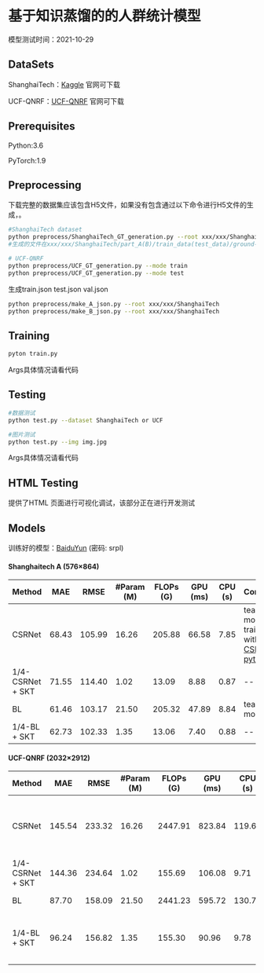 # 基于知识蒸馏的的人群统计模型

模型测试时间：2021-10-29

## DataSets

ShanghaiTech：[Kaggle](https://www.kaggle.com/) 官网可下载

UCF-QNRF：[UCF-QNRF](https://www.crcv.ucf.edu/research/data-sets/ucf-qnrf/) 官网可下载

## Prerequisites

Python:3.6

PyTorch:1.9

## Preprocessing

下载完整的数据集应该包含H5文件，如果没有包含通过以下命令进行H5文件的生成，。

```bash
#ShanghaiTech dataset
python preprocess/ShanghaiTech_GT_generation.py --root xxx/xxx/ShanghaiTech
#生成的文件在xxx/xxx/ShanghaiTech/part_A(B)/train_data(test_data)/ground-truth-h5/下

# UCF-QNRF
python preprocess/UCF_GT_generation.py --mode train
python preprocess/UCF_GT_generation.py --mode test
```

生成train.json test.json val.json

```bash
python preprocess/make_A_json.py --root xxx/xxx/ShanghaiTech
python preprocess/make_B_json.py --root xxx/xxx/ShanghaiTech
```

## Training

```bash
pyton train.py
```

Args具体情况请看代码

## Testing

```bash
#数据测试
python test.py --dataset ShanghaiTech or UCF

#图片测试
python test.py --img img.jpg
```

Args具体情况请看代码

## HTML Testing

提供了HTML 页面进行可视化调试，该部分正在进行开发测试

## Models

训练好的模型：[BaiduYun](https://pan.baidu.com/s/10_SLXF_FID9huRbzMHFT4A) (密码: srpl)

#### Shanghaitech A (576×864)
| Method           | MAE   | RMSE   | #Param (M) | FLOPs (G) | GPU (ms) | CPU (s) | Comment                                                      |
| ---------------- | ----- | ------ | ---------- | --------- | -------- | ------- | ------------------------------------------------------------ |
| CSRNet           | 68.43 | 105.99 | 16.26      | 205.88    | 66.58    | 7.85    | teacher model, trained with [CSRNet-pytorch](https://github.com/leeyeehoo/CSRNet-pytorch) |
| 1/4-CSRNet + SKT | 71.55 | 114.40 | 1.02       | 13.09     | 8.88     | 0.87    | --                                                           |
| BL               | 61.46 | 103.17 | 21.50      | 205.32    | 47.89    | 8.84    | teacher model                                                |
| 1/4-BL + SKT     | 62.73 | 102.33 | 1.35       | 13.06     | 7.40     | 0.88    | --                                                           |

#### UCF-QNRF (2032×2912)
| Method           | MAE    | RMSE   | #Param (M) | FLOPs (G) | GPU (ms) | CPU (s) | Comment                                                      |
| ---------------- | ------ | ------ | ---------- | --------- | -------- | ------- | ------------------------------------------------------------ |
| CSRNet           | 145.54 | 233.32 | 16.26      | 2447.91   | 823.84   | 119.67  | teacher model, trained with [CSRNet-pytorch](https://github.com/leeyeehoo/CSRNet-pytorch) |
| 1/4-CSRNet + SKT | 144.36 | 234.64 | 1.02       | 155.69    | 106.08   | 9.71    | --                                                           |
| BL               | 87.70  | 158.09 | 21.50      | 2441.23   | 595.72   | 130.76  | teacher model                                                |
| 1/4-BL + SKT     | 96.24  | 156.82 | 1.35       | 155.30    | 90.96    | 9.78    | The released model is much better.                           |

